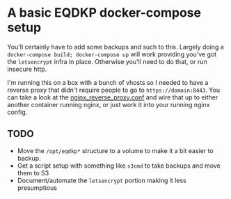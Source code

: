 # A basic EQDKP docker-compose setup

You'll certainly have to add some backups and such to this. Largely doing a `docker-compose build; docker-compose up` will work providing you've got the `letsencrypt` infra in place. Otherwise you'll need to do that, or run insecure http.

I'm running this on a box with a bunch of vhosts so I needed to have a reverse proxy that didn't require people to go to `https://domain:8443`. You can take a look at the [nginx_reverse_proxy.conf](nginx_reverse_proxy.conf) and wire that up to either another container running nginx, or just work it into your running nginx config.

## TODO

- Move the `/opt/eqdkp*` structure to a volume to make it a bit easier to backup.
- Get a script setup with something like `s3cmd` to take backups and move them to S3
- Document/automate the `letsencrypt` portion making it less presumptious